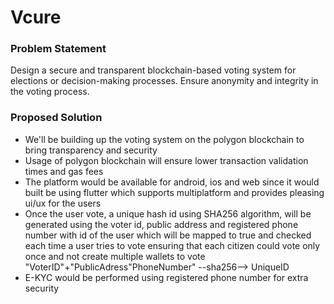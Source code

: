 # Vcure

### Problem Statement
Design a secure and transparent blockchain-based voting system for elections or decision-making processes. Ensure anonymity and integrity in the voting process.

### Proposed Solution
* We'll be building up the voting system on the polygon blockchain to bring transparency and security 
* Usage of polygon blockchain will ensure lower transaction validation times and gas fees 
* The platform would be available for android, ios and web since it would built be using flutter which supports multiplatform and provides pleasing ui/ux for the users
* Once the user vote, a unique hash id using SHA256 algorithm, will be generated using the voter id, public address and registered phone number with id of the user which will be mapped to true and checked each time a user tries to vote ensuring that each citizen could vote only once and not create multiple wallets to vote
"VoterID"+"PublicAdress"PhoneNumber" --sha256--> UniqueID
* E-KYC would be performed using registered phone number for extra security

